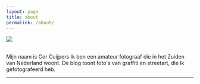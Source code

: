 ```yaml
---
layout: page
title: about
permalink: /about/
---
```

![](/Mijn-fotoblog/img/IMGP4398.jpg-2)

<br/>
Mijn naam is Cor Cuijpers
Ik ben een amateur fotograaf die in het Zuiden van Nederland woont.
De blog toont foto's van graffiti en streetart, 
die ik gefotografeerd heb.


<br/>
<hr/>
<br/>

<a href="mailto:Cor_20@yahoo.com"></a>
	
